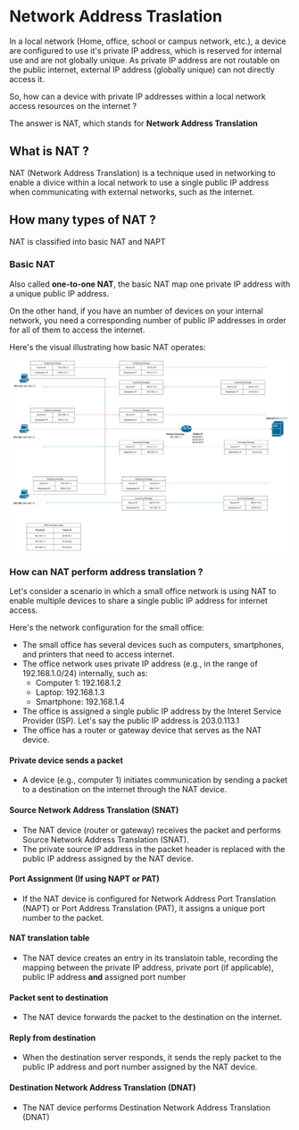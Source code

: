 # Network Address Traslation

In a local network (Home, office, school or campus network, etc.), a device are configured to use it's private IP address, which is reserved for internal use and are not globally unique. As private IP address are not routable on the public internet, external IP address (globally unique) can not directly access it.

So, how can a device with private IP addresses within a local network access resources on the internet ?

The answer is NAT, which stands for **Network Address Translation**

## What is NAT ?

NAT (Network Address Translation) is a technique used in networking to enable a divice within a local network to use a single public IP address when communicating with external networks, such as the internet.

## How many types of NAT ?

NAT is classified into basic NAT and NAPT

### Basic NAT

Also called **one-to-one NAT**, the basic NAT map one private IP address with a unique public IP address.

On the other hand, if you have an number of devices on your internal network, you need a corresponding number of public IP addresses in order for all of them to access the internet.

Here's the visual illustrating how basic NAT operates:

![1696377178550](image/NAT/1696377178550.png)

### How can NAT perform address translation ?

Let's consider a scenario in which a small office network is using NAT to enable multiple devices to share a single public IP address for internet access.

Here's the network configuration for the small office:

* The small office has several devices such as computers, smartphones, and printers that need to access internet.
* The office network uses private IP address (e.g., in the range of 192.168.1.0/24) internally, such as:
  * Computer 1: 192.168.1.2
  * Laptop: 192.168.1.3
  * Smartphone: 192.168.1.4
* The office is assigned a single public IP address by the Interet Service Provider (ISP). Let's say the public IP address is 203.0.113.1
* The office has a router or gateway device that serves as the NAT device.

#### Private device sends a packet

* A device (e.g., computer 1) initiates communication by sending a packet to a destination on the internet through the NAT device.

#### Source Network Address Translation (SNAT)

* The NAT device (router or gateway) receives the packet and performs Source Network Address Translation (SNAT).
* The private source IP address in the packet header is replaced with the public IP address assigned by the NAT device.

#### Port Assignment (If using NAPT or PAT)

* If the NAT device is configured for Network Address Port Translation (NAPT) or Port Address Translation (PAT), it assigns a unique port number to the packet.

#### **NAT translation table**

* The NAT device creates an entry in its translatoin table, recording the mapping between the private IP address, private port (if applicable), public IP address **and** assigned port number

#### Packet sent to destination

* The NAT device forwards the packet to the destination on the internet.

#### Reply from destination

* When the destination server responds, it sends the reply packet to the public IP address and port number assigned by the NAT device.

#### Destination Network Address Translation (DNAT)

* The NAT device performs Destination Network Address Translation (DNAT)
